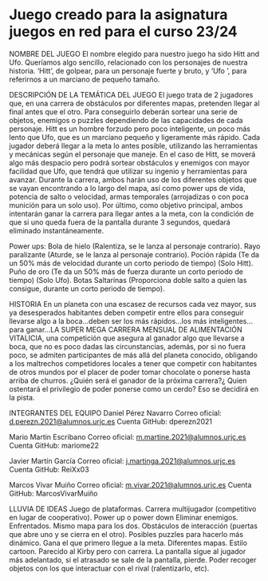 # Juego creado para la asignatura juegos en red para el curso 23/24
NOMBRE DEL JUEGO
El nombre elegido para nuestro juego ha sido Hitt and Ufo. Queríamos algo sencillo, relacionado con los personajes de nuestra historia. ‘Hitt’, de golpear, para un personaje fuerte y bruto, y ‘Ufo ’, para referirnos a un marciano de pequeño tamaño.





DESCRIPCIÓN DE LA TEMÁTICA DEL JUEGO
El juego trata de 2 jugadores que, en una carrera de obstáculos por diferentes mapas, pretenden llegar al final antes que el otro. Para conseguirlo deberán sortear una serie de objetos, enemigos o puzzles dependiendo de las capacidades de cada personaje.
Hitt es un hombre forzudo pero poco inteligente, un poco más lento que Ufo, que es un marciano pequeño y ligeramente más rápido.
Cada jugador deberá llegar a la meta lo antes posible, utilizando las herramientas y mecánicas según el personaje que maneje. En el caso de Hitt, se moverá algo más despacio pero podrá sortear obstáculos y enemigos con mayor facilidad que Ufo, que tendrá que utilizar su ingenio y herramientas para avanzar.
Durante la carrera, ambos harán uso de los diferentes objetos que se vayan encontrando a lo largo del mapa, así como power ups de vida, potencia de salto o velocidad, armas temporales (arrojadizas o con poca munición para un solo uso).
Por último, como objetivo principal, ambos intentarán ganar la carrera para llegar antes a la meta, con la condición de que si uno queda fuera de la pantalla durante 3 segundos, quedará eliminado instantáneamente.

Power ups:
Bola de hielo (Ralentiza, se le lanza al personaje contrario).
Rayo paralizante (Aturde, se le lanza al personaje contrario).
Poción rápida (Te da un 50% más de velocidad durante un corto periodo de tiempo) (Solo Hitt).
Puño de oro (Te da un 50% más de fuerza durante un corto periodo de tiempo) (Solo Ufo).
Botas Saltarinas (Proporciona doble salto a quien las consigue, durante un corto periodo de tiempo).


HISTORIA
En un planeta con una escasez de recursos cada vez mayor, sus ya desesperados habitantes deben competir entre ellos para conseguir llevarse algo a la boca…deben ser los más rápidos…los más inteligentes…para ganar…LA SUPER MEGA CARRERA MENSUAL DE ALIMENTACIÓN VITALICIA, una competición que asegura al ganador algo que llevarse a boca, que no es poco dadas las circunstancias, además, por si no fuera poco, se admiten participantes de más allá del planeta conocido, obligando a los maltrechos competidores locales a tener que competir con habitantes de otros mundos por el placer de poder tomar chocolate o ponerse hasta arriba de churros. ¿Quién será el ganador de la próxima carrera?¿ Quien ostentará el privilegio de poder ponerse como un cerdo? Eso se decidirá en la pista.


INTEGRANTES DEL EQUIPO
Daniel Pérez Navarro
Correo oficial: d.perezn.2021@alumnos.urjc.es
Cuenta GitHub: dperezn2021

Mario Martin Escribano
Correo oficial: m.martine.2021@alumnos.urjc.es
Cuenta GitHub: mariome22

Javier Martín García
Correo oficial: j.martinga.2021@alumnos.urjc.es
Cuenta GitHub: ReiXx03

Marcos Vivar Muiño
Correo oficial: m.vivar.2021@alumnos.urjc.es
Cuenta GitHub: MarcosVivarMuiño


LLUVIA DE IDEAS
Juego de plataformas.
Carrera multijugador (competitivo en lugar de cooperativo).
Power up o power down
Eliminar enemigos.
Enfrentados.
Mismo mapa para los dos.
Obstáculos de interacción (puertas que abre uno y se cierra en el otro).
Posibles puzzles para hacerlo más dinámico.
Gana el que primero llegue a la meta.
Diferentes mapas.
Estilo cartoon.
Parecido al Kirby pero con carrera.
La pantalla sigue al jugador más adelantado, si el atrasado se sale de la pantalla, pierde.
Poder recoger objetos con los que interactuar con el rival (ralentizarlo, etc).
